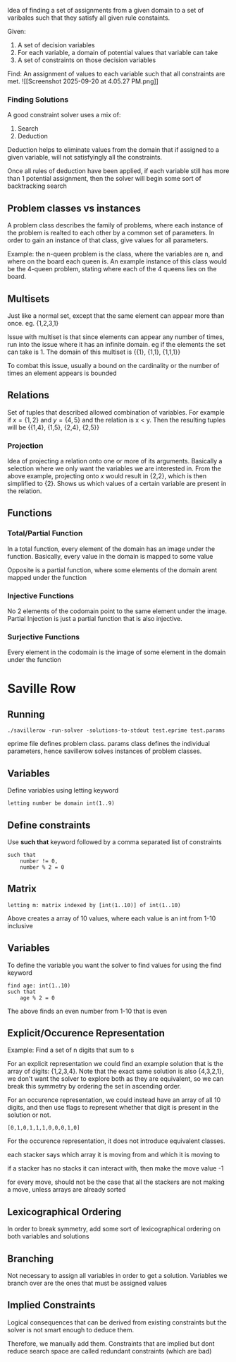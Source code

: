 Idea of finding a set of assignments from a given domain to a set of varibales such that they satisfy all given rule constaints.

Given:
1. A set of decision variables
2. For each variable, a domain of potential values that variable can take
3. A set of constraints on those decision variables

Find:
An assignment of values to each variable such that all constraints are met.
![[Screenshot 2025-09-20 at 4.05.27 PM.png]]

### Finding Solutions
A good constraint solver uses a mix of:
1. Search 
2. Deduction

Deduction helps to eliminate values from the domain that if assigned to a given variable, will not satisfyingly  all the constraints. 

Once all rules of deduction have been applied, if each variable still has more than 1 potential assignment, then the solver will begin some sort of backtracking search
## Problem classes vs instances
A problem class describes the family of problems, where each instance of the problem is realted to each other by a common set of parameters. In order to gain an instance of that class, give values for all parameters.

Example: the n-queen problem is the class, where the variables are n, and where on the board each queen is. An example instance of this class would be the 4-queen problem, stating where each of the 4 queens lies on the board.
## Multisets
Just like a normal set, except that the same element can appear more than once. eg. {1,2,3,1}

Issue with multiset is that since elements can appear any number of times, run into the issue where it has an infinite domain. eg if the elements the set can take is 1. The domain of this multiset is {{1}, {1,1}, {1,1,1}}

To combat this issue, usually a bound on the cardinality or the number of times an element appears is bounded
## Relations
Set of tuples that described allowed combination of variables. For example
if $x=\{1,2\}$ and $y=\{4,5\}$ and the relation is x < y. Then the resulting tuples will be {{1,4}, {1,5}, {2,4}, {2,5}}
### Projection
Idea of projecting a relation onto one or more of its arguments. Basically a selection where we only want the variables we are interested in. From the above example, projecting onto $x$ would result in {2,2}, which is then simplified to {2}. Shows us which values of a certain variable are present in the relation.
## Functions
### Total/Partial Function
In a total function, every element of the domain has an image under the function. Basically, every value in the domain is mapped to some value

Opposite is a partial function, where some elements of the domain arent mapped under the function
### Injective Functions
No 2 elements of the codomain point to the same element under the image. Partial Injection is just a partial function that is also injective.
### Surjective Functions
Every element in the codomain is the image of some element in the domain under the function
# Saville Row

## Running 
```
./savillerow -run-solver -solutions-to-stdout test.eprime test.params
```

eprime file defines problem class. params class defines the individual parameters, hence savillerow solves instances of problem classes.

## Variables
Define variables using letting keyword
```
letting number be domain int(1..9)
```

## Define constraints
Use **such that** keyword followed by a comma separated list of constraints

```
such that
	number != 0,
	number % 2 = 0
```
## Matrix
```
letting m: matrix indexed by [int(1..10)] of int(1..10)
```
Above creates a array of 10 values, where each value is an int from 1-10 inclusive

## Variables
To define the variable you want the solver to find values for using the find keyword
```
find age: int(1..10)
such that
	age % 2 = 0
```
The above finds an even number from 1-10 that is even

## Explicit/Occurence Representation

Example: Find a set of n digits that sum to s

For an explicit representation we could find an example solution that is the array of digits: {1,2,3,4}. Note that the exact same solution is also {4,3,2,1}, we don't want the solver to explore both as they are equivalent, so we can break this symmetry by ordering the set in ascending order.

For an occurence representation, we could instead have an array of all 10 digits, and then use flags to represent whether that digit is present in the solution or not.
 ```
 [0,1,0,1,1,1,0,0,0,1,0]
 ```
For the occurence representation, it does not introduce equivalent classes. 

each stacker says which array it is moving from and which it is moving to

if a stacker has no stacks it can interact with, then make the move value -1

for every move, should not be the case that all the stackers are not making a move, 
unless arrays are already sorted
## Lexicographical Ordering

In order to break symmetry, add some sort of lexicographical ordering on both variables and solutions
## Branching 

Not necessary to assign all variables in order to get a solution. Variables we branch over are the ones that must be assigned values
## Implied Constraints

Logical consequences that can be derived from existing constraints but the solver is not smart enough to deduce them.

Therefore, we manually add them. Constraints that are implied but dont reduce search space are called redundant constraints (which are bad)